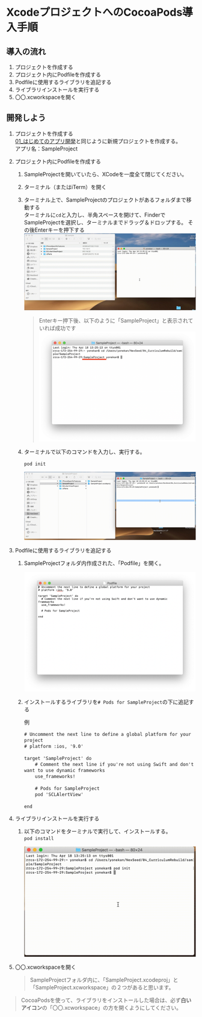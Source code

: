 # XcodeプロジェクトへのCocoaPods導入手順

## 導入の流れ
1. プロジェクトを作成する
2. プロジェクト内にPodfileを作成する
3. Podfileに使用するライブラリを追記する
4. ライブラリインストールを実行する
5. 〇〇.xcworkspaceを開く

## 開発しよう
1. プロジェクトを作成する  
	[01_はじめてのアプリ開発](../../02_UIParts/01_はじめてのアプリ開発.md)と同じように新規プロジェクトを作成する。  
	アプリ名：SampleProject

2. プロジェクト内にPodfileを作成する
	1. SampleProjectを開いていたら、XCodeを一度全て閉じてください。

	2. ターミナル（またはiTerm）を開く

	3. ターミナル上で、SampleProjectのプロジェクトがあるフォルダまで移動する  
	ターミナルに```cd```と入力し、半角スペースを開けて、FinderでSampleProjectを選択し、ターミナルまでドラッグ＆ドロップする。
	その後Enterキーを押下する
		![Swiftロゴ](../img/cd_SampleProject.gif)

		> Enterキー押下後、以下のように「SampleProject」と表示されていれば成功です
		![Swiftロゴ](../img/cd_SampleProject.png)

	4. ターミナルで以下のコマンドを入力し、実行する。  
		```
		pod init
		```

		![Swiftロゴ](../img/pod_init2.gif)

3. Podfileに使用するライブラリを追記する
	
	1. SampleProjectフォルダ内作成された、「Podfile」を開く。

		![Swiftロゴ](../img/open_podfile2.png)

	2. インストールするライブラリを```# Pods for SampleProject```の下に追記する  

		例
		
		```
		# Uncomment the next line to define a global platform for your project
		# platform :ios, '9.0'

		target 'SampleProject' do
			# Comment the next line if you're not using Swift and don't want to use dynamic frameworks
			use_frameworks!

			# Pods for SampleProject
			pod 'SCLAlertView'

		end
		```

4. ライブラリインストールを実行する

	1. 以下のコマンドをターミナルで実行して、インストールする。  
			```
			pod install
			```

		![Swiftロゴ](../img/pod_install2.gif)

5. 〇〇.xcworkspaceを開く

	> SampleProjectフォルダ内に、「SampleProject.xcodeproj」と「SampleProject.xcworkspace」の２つがあると思います。
  > CocoaPodsを使って、ライブラリをインストールした場合は、必ず**白いアイコン**の「〇〇.xcworkspace」の方を開くようにしてください。